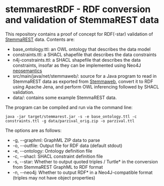 # stemmarestRDF - RDF conversion and validation of StemmaREST data

This repository contains a proof of concept for RDF(-star) validation of [StemmaREST](https://github.com/DHUniWien/tradition_repo) data. Contents are:

- base_ontology.ttl: an OWL ontology that describes the data model
- constraints.ttl: a SHACL shapefile that describes the data constraints
- n4j-constraints.ttl: a SHACL shapefile that describes the data constraints, insofar as they can be implemented using Neo4J [neosemantics](https://github.com/neo4j-labs/neosemantics/)
- src/main/java/net/stemmaweb/: source for a Java program to read in StemmaREST data as exported from [Stemmaweb](https://stemmaweb.net/stemmaweb), convert it to RDF using Apache Jena, and perform OWL inferencing followed by SHACL validation.
- data/: contains some example StemmaREST data.

The program can be compiled and run via the command line:

    java -jar target/stemmarest.jar -s -e base_ontology.ttl -c constraints.ttl -g data/parzival_orig.zip -o parzival.ttl

The options are as follows:

- -g, --graphml: GraphML ZIP data to parse
- -o, --outfile: Output file for RDF data (default stdout)
- -e, --ontology: Ontology definition file
- -c, --shacl: SHACL constraint definition file
- -s, --star: Whether to output quoted triples / Turtle* in the conversion from StemmaREST GraphML to RDF format
- -n, --neo4j: Whether to output RDF* in a Neo4J-compatible format (triples may not have object properties)